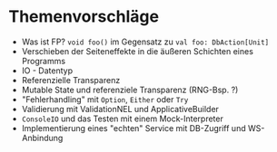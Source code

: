 # Themenvorschläge

* Was ist FP? `void foo()` im Gegensatz zu `val foo: DbAction[Unit]`
* Verschieben der Seiteneffekte in die äußeren Schichten eines Programms
* IO - Datentyp
* Referenzielle Transparenz
* Mutable State und referenziele Transparenz (RNG-Bsp. ?)
* "Fehlerhandling" mit `Option`, `Either` oder `Try`
* Validierung mit ValidationNEL und ApplicativeBuilder
* `ConsoleIO` und das Testen mit einem Mock-Interpreter
* Implementierung eines "echten" Service mit DB-Zugriff und WS-Anbindung
